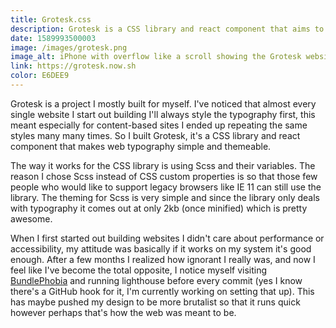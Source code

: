 ```yaml
---
title: Grotesk.css
description: Grotesk is a CSS library and react component that aims to make web typography a bit more simple. It uses Scss and once minified comes in at a a tiny size of only 2kb.
date: 1589993500003
image: /images/grotesk.png
image_alt: iPhone with overflow like a scroll showing the Grotesk website (demoing the libraries usage)
link: https://grotesk.now.sh
color: E6DEE9
---
```


Grotesk is a project I mostly built for myself. I've noticed that almost every single website I start out building I'll always style the typography first, this meant especially for content-based sites I ended up repeating the same styles many many times. So I built Grotesk, it's a CSS library and react component that makes web typography simple and themeable.

The way it works for the CSS library is using Scss and their variables. The reason I chose Scss instead of CSS custom properties is so that those few people who would like to support legacy browsers like IE 11 can still use the library. The theming for Scss is very simple and since the library only deals with typography it comes out at only 2kb (once minified) which is pretty awesome.

When I first started out building websites I didn't care about performance or accessibility, my attitude was basically if it works on my system it's good enough. After a few months I realized how ignorant I really was, and now I feel like I've become the total opposite, I notice myself visiting [BundlePhobia](https://bundlephobia.com) and running lighthouse before every commit (yes I know there's a GitHub hook for it, I'm currently working on setting that up). This has maybe pushed my design to be more brutalist so that it runs quick however perhaps that's how the web was meant to be.
